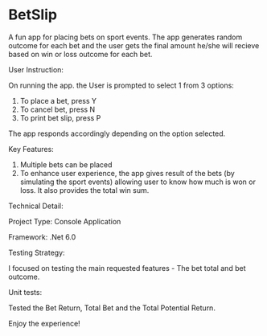 # BetSlip 
A fun app for placing bets on sport events. The app generates random outcome for each bet and the user gets the final amount he/she will recieve based on win or loss outcome for each bet.

User Instruction:

On running the app. the User is prompted to select 1 from 3 options:

1. To place a bet, press Y
2. To cancel bet, press N
3. To print bet slip, press P

The app responds accordingly depending on the option selected.

Key Features:
1. Multiple bets can be placed
2. To enhance user experience, the app gives result of the bets (by simulating the sport events) allowing user to know how much is won or loss. It also provides the total win sum.

Technical Detail:

Project Type: Console Application

Framework: .Net 6.0

Testing Strategy:

I focused on testing the main requested features - The bet total and bet outcome.

Unit tests:

Tested the Bet Return, Total Bet and the Total Potential Return. 

Enjoy the experience!

